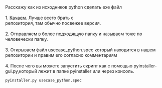 <br>Расскажу как из исходников python сделать exe файл<br>
<br>1. <a href='http://www.pyinstaller.org/'>Качаем</a>. Лучше всего брать с <br>репозитория, там обычно посвежее версия.<br>
<br>2. Отправляем в более подходящую папку и называем тоже по человечески папку.<br>
<br>3. Открываем файл usecase_python.spec который находится в нашем <br>репозитории и правим его согласно комментариям<br>
<br>4. После чего вы можете запустить скрипт как с помощью pyinstaller-gui.py,который лежит в папке pyinstaller или через консоль.<br>
<pre><code>pyinstaller.py usecase_python.spec<br>
</code></pre>